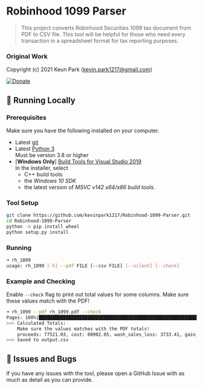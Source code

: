 # Robinhood 1099 Parser

> This project converts Robinhood Securities 1099 tax document from PDF to CSV file. This tool will be helpful for those who need every transaction in a spreadsheet format for tax reporting purposes.


### Original Work

Copyright (c) 2021 Keun Park (kevin.park1217@gmail.com)

[![Donate](https://img.shields.io/badge/Donate-PayPal-green.svg)](https://www.paypal.com/donate?business=P3M77TR7L8LBA&item_name=Thanks+for+supporting+my+work%21&currency_code=USD)


## 🚀 Running Locally

### Prerequisites

Make sure you have the following installed on your computer.
- Latest [git](https://git-scm.com/downloads)
- Latest [Python 3](https://www.python.org/downloads/)  
  Must be version 3.8 or higher
- [**Windows Only**] [Build Tools for Visual Studio 2019](https://visualstudio.microsoft.com/downloads/#build-tools-for-visual-studio-2019)  
  In the installer, select
  - C++ build tools
  - the *Windows 10 SDK*
  - the latest version of *MSVC v142 x64/x86 build tools*.


### Tool Setup  
```bash
git clone https://github.com/kevinpark1217/Robinhood-1099-Parser.git
cd Robinhood-1099-Parser
python -m pip install wheel
python setup.py install
```

### Running
```bash
➜ rh_1099
usage: rh_1099 [-h] --pdf FILE [--csv FILE] [--silent] [--check]
```

### Example and Checking

Enable `--check` flag to print out total values for some columns. Make sure these values match with the PDF!

```bash
➜ rh_1099 --pdf rh_1099.pdf --check
Pages: 100%|██████████████████████████████████████████████████████████████| 40/40 [00:03<00:00, 10.41it/s]
>>> Calculated Totals:
    Make sure the values matches with the PDF totals!
    proceeds: 77521.03, cost: 80902.05, wash_sales_loss: 3733.41, gain_loss: 352.39
>>> Saved to output.csv
```

## 🐞 Issues and Bugs
If you have any issues with the tool, please open a GitHub Issue with as much as detail as you can provide.